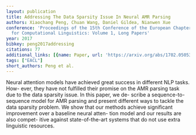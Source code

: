 ```yaml
---
layout: publication
title: Addressing The Data Sparsity Issue In Neural AMR Parsing
authors: Xiaochang Peng, Chuan Wang, Daniel Gildea, Nianwen Xue
conference: 'Proceedings of the 15th Conference of the European Chapter of the Association
  for Computational Linguistics: Volume 1, Long Papers'
year: 2017
bibkey: peng2017addressing
citations: 77
additional_links: [{name: Paper, url: 'https://arxiv.org/abs/1702.05053'}]
tags: ["EACL"]
short_authors: Peng et al.
---
```

Neural attention models have achieved great success in different NLP tasks.
How- ever, they have not fulfilled their promise on the AMR parsing task due to
the data sparsity issue. In this paper, we de- scribe a sequence-to-sequence
model for AMR parsing and present different ways to tackle the data sparsity
problem. We show that our methods achieve significant improvement over a
baseline neural atten- tion model and our results are also compet- itive
against state-of-the-art systems that do not use extra linguistic resources.